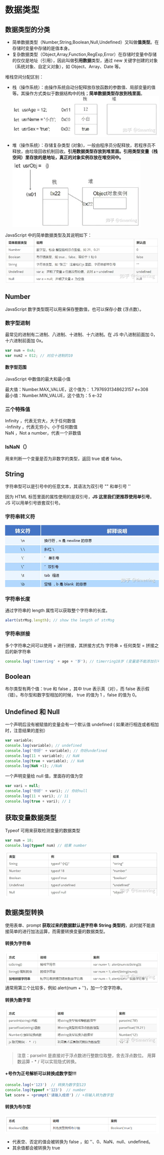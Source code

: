 # 数据类型

## 数据类型的分类
- 简单数据类型（Number,String,Boolean,Null,Undefined）又叫做**值类型**。在存储时变量中存储的是值本身。
- 复杂数据类型（Object,Array,Function,RegExp,Error）在存储时变量中存储的仅仅是地址（引用），因此叫做**引用数据**类型，通过 new 关键字创建的对象（系统对象、自定义对象），如 Object、Array、Date 等。

堆栈空间分配区别：

- 栈（操作系统）：由操作系统自动分配释放存放函数的参数值、局部变量的值等。其操作方式类似于数据结构中的栈；**简单数据类型存放到栈里面**。
![Alt text](image.png)

- 堆（操作系统）：存储复杂类型 (对象)，一般由程序员分配释放，若程序员不释放，由垃圾回收机制回收。**引用数据类型存放到堆里面。引用类型变量（栈空间）里存放的是地址，真正的对象实例存放在堆空间中。**
![Alt text](image-1.png)

JavaScript 中的简单数据类型及其说明如下：
![Alt text](image-2.png)

## Number
JavaScript 数字类型既可以用来保存整数值，也可以保存小数 (浮点数）。

### 数字型进制  
最常见的进制有二进制、八进制、十进制、十六进制。在 JS 中八进制前面加 0，十六进制前面加 0x。
``` javascript
var num = 0xA;
var num2 = 012; // 对应十进制的10
```
#### 数字型范围  
JavaScript 中数值的最大和最小值

最大值：Number.MAX_VALUE，这个值为： 1.7976931348623157 e+308  
最小值：Number.MIN_VALUE，这个值为：5 e-32
### 三个特殊值
Infinity ，代表无穷大，大于任何数值  
-Infinity ，代表无穷小，小于任何数值  
NaN ，Not a number，代表一个非数值  
### IsNaN（）
用来判断一个变量是否为非数字的类型，返回 true 或者 false。  

## String


字符串型可以是引号中的任意文本，其语法为双引号 "" 和单引号 ''  

因为 HTML 标签里面的属性使用的是双引号，**JS 这里我们更推荐使用单引号**。JS 可以用单引号嵌套双引号。

### 字符串转义符
![Alt text](image-3.png)

### 字符串长度
通过字符串的 length 属性可以获取整个字符串的长度。
``` javascript
alert(strMsg.length); // show the length of strMsg
```
### 字符串拼接
多个字符串之间可以使用 + 进行拼接，其拼接方式为 字符串 + 任何类型 = 拼接之后的新字符串
``` javascript
console.log('timerring' + age + '岁'); // timerring18岁 (变量是不能添加引号的，因为加引号的变量会变成字符串)
```

## Boolean
布尔类型有两个值：true 和 false ，其中 true 表示真（对），而 false 表示假（错）。布尔型和数字型相加的时候， true 的值为 1 ，false 的值为 0。

## Undefined 和 Null
一个声明后没有被赋值的变量会有一个默认值 undefined ( 如果进行相连或者相加时，注意结果的差别）

``` javascript
var variable;
console.log(variable); // undefined
console.log('你好' + variable); // 你好undefined
console.log(11 + variable); // NaN
console.log(true + variable); // NaN
console.log(NaN +1); //NaN
```
一个声明变量给 null 值，里面存的值为空
``` javascript
var vari = null;
console.log('你好' + vari); // 你好null
console.log(11 + vari); // 11
console.log(true + vari); // 1
```

## 获取变量数据类型
Typeof 可用来获取检测变量的数据类型

``` javascript
var num = 18;
console.log(typeof num) // 结果 number
```
![Alt text](image-4.png)

## 数据类型转换
使用表单、prompt **获取过来的数据默认是字符串 String 类型的**，此时就不能直接简单的进行加法运算，而需要转换变量的数据类型。

#### 转换为字符串
![Alt text](image-5.png)
通常用第三个比较多，例如 alert(num + '')，加一个空字符串。

#### 转换为数字型
![Alt text](image-6.png)
>注意：parseInt 是直接对于浮点数进行整数位取整，舍去浮点数位。 用算数运算 - * / 可以实现隐式转换。


#### +号作为正号解析可以转换成数字型!!!
```javascript
console.log(+'123')  // 转换为数字型123
console.log(typeof +'123')  // number
let score = +prompt('请输入成绩') // +将输入转为数字型
```

#### 转换为布尔型
![Alt text](image-7.png)

- 代表空、否定的值会被转换为 false ，如 ''、0、NaN、null、undefined。
- 其余值都会被转换为 true